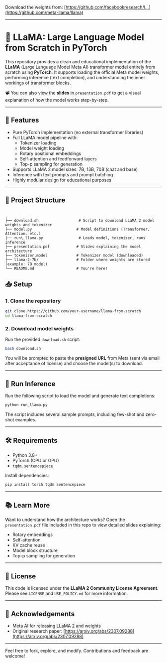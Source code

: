Download the weights from: [https://github.com/facebookresearch/l...](https://github.com/meta-llama/llama)


---

# 🦙 LLaMA: Large Language Model from Scratch in PyTorch

This repository provides a clean and educational implementation of the **LLaMA** (Large Language Model Meta AI) transformer model entirely from scratch using **PyTorch**. It supports loading the official Meta model weights, performing inference (text completion), and understanding the inner workings of transformer blocks.

📽️ You can also view the **slides** in `presentation.pdf` to get a visual explanation of how the model works step-by-step.

---

## 🚀 Features

- Pure PyTorch implementation (no external transformer libraries)
- Full LLaMA model pipeline with:
  - Tokenizer loading
  - Model weight loading
  - Rotary positional embeddings
  - Self-attention and feedforward layers
  - Top-p sampling for generation
- Supports LLaMA 2 model sizes: 7B, 13B, 70B (chat and base)
- Inference with text prompts and prompt batching
- Highly modular design for educational purposes

---

## 📂 Project Structure

```

.
├── download.sh                  # Script to download LLaMA 2 model weights and tokenizer
├── model.py                    # Model definitions (Transformer, Attention, etc.)
├── run\_llama.py                # Loads model, tokenizer, runs inference
├── presentation.pdf            # Slides explaining the model architecture
├── tokenizer.model             # Tokenizer model (downloaded)
├── llama-2-7b/                 # Folder where weights are stored (example: 7B model)
└── README.md                   # You're here!

````


## 📥 Setup

### 1. Clone the repository
```bash
git clone https://github.com/your-username/llama-from-scratch
cd llama-from-scratch
````

### 2. Download model weights

Run the provided `download.sh` script:

```bash
bash download.sh
```

You will be prompted to paste the **presigned URL** from Meta (sent via email after acceptance of license) and choose the model(s) to download.

---

## 🧠 Run Inference

Run the following script to load the model and generate text completions:

```bash
python run_llama.py
```

The script includes several sample prompts, including few-shot and zero-shot examples.

---

## 🛠 Requirements

* Python 3.8+
* PyTorch (CPU or GPU)
* `tqdm`, `sentencepiece`

Install dependencies:

```bash
pip install torch tqdm sentencepiece
```

---

## 📚 Learn More

Want to understand how the architecture works? Open the `presentation.pdf` file included in this repo to view detailed slides explaining:

* Rotary embeddings
* Self-attention
* KV cache reuse
* Model block structure
* Top-p sampling for generation

---

## 📜 License

This code is licensed under the **LLaMA 2 Community License Agreement**. Please see `LICENSE` and `USE_POLICY.md` for more information.

---

## 🙌 Acknowledgements

* Meta AI for releasing LLaMA 2 and weights
* Original research paper: [https://arxiv.org/abs/2307.09288](https://arxiv.org/abs/2307.09288)

---

Feel free to fork, explore, and modify. Contributions and feedback are welcome!

